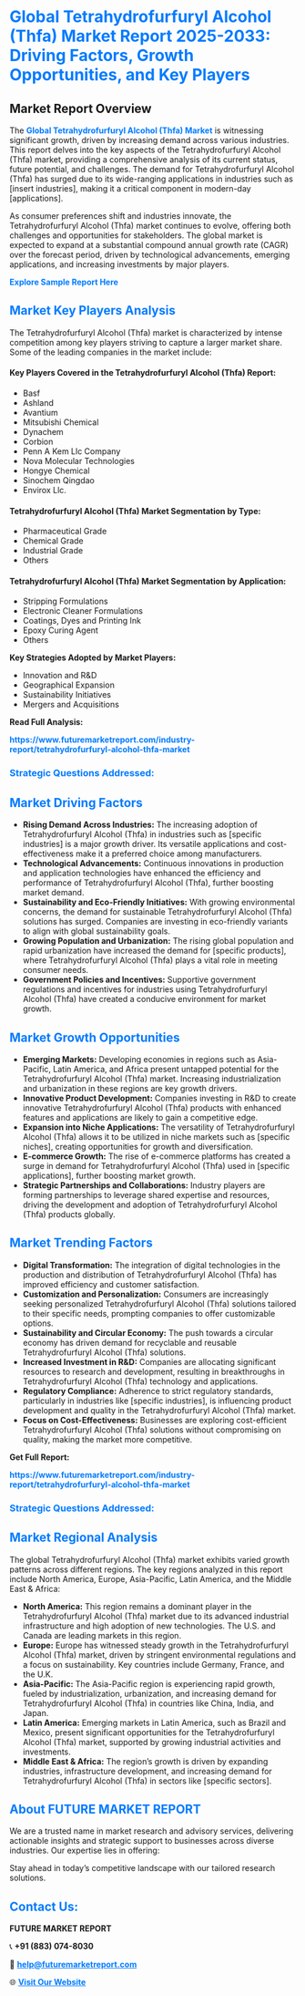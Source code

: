 <h1 style="color: #007BFF;">Global Tetrahydrofurfuryl Alcohol (Thfa) Market Report 2025-2033: Driving Factors, Growth Opportunities, and Key Players</h1>

<section id="overview">
<h2>Market Report Overview</h2>
<p>The <a href="https://www.futuremarketreport.com/industry-report/tetrahydrofurfuryl-alcohol-thfa-market" style="color: #007BFF; text-decoration: none;"><strong>Global Tetrahydrofurfuryl Alcohol (Thfa) Market</strong></a> is witnessing significant growth, driven by increasing demand across various industries. This report delves into the key aspects of the Tetrahydrofurfuryl Alcohol (Thfa) market, providing a comprehensive analysis of its current status, future potential, and challenges. The demand for Tetrahydrofurfuryl Alcohol (Thfa) has surged due to its wide-ranging applications in industries such as [insert industries], making it a critical component in modern-day [applications].</p>
<p>As consumer preferences shift and industries innovate, the Tetrahydrofurfuryl Alcohol (Thfa) market continues to evolve, offering both challenges and opportunities for stakeholders. The global market is expected to expand at a substantial compound annual growth rate (CAGR) over the forecast period, driven by technological advancements, emerging applications, and increasing investments by major players.</p>
</section>

<section id="overview">
<p><a href="https://www.futuremarketreport.com/request-sample/reportId=31650" style="color: #007BFF; text-decoration: none;"><strong>Explore Sample Report Here</strong></a></p>
</section>

<section id="key-players">
<h2 style="color: #007BFF;">Market Key Players Analysis</h2>
<p>The Tetrahydrofurfuryl Alcohol (Thfa) market is characterized by intense competition among key players striving to capture a larger market share. Some of the leading companies in the market include:</p>
<h4>Key Players Covered in the Tetrahydrofurfuryl Alcohol (Thfa) Report:</h4>
<ul><li>Basf</li><li>Ashland</li><li>Avantium</li><li>Mitsubishi Chemical</li><li>Dynachem</li><li>Corbion</li><li>Penn A Kem Llc Company</li><li>Nova Molecular Technologies</li><li>Hongye Chemical</li><li>Sinochem Qingdao</li><li>Envirox Llc.</li></ul>
<h4>Tetrahydrofurfuryl Alcohol (Thfa) Market Segmentation by Type:</h4>
<ul><li>Pharmaceutical Grade</li><li>Chemical Grade</li><li>Industrial Grade</li><li>Others</li></ul>

<h4>Tetrahydrofurfuryl Alcohol (Thfa) Market Segmentation by Application:</h4>
<ul><li>Stripping Formulations</li><li>Electronic Cleaner Formulations</li><li>Coatings, Dyes and Printing Ink</li><li>Epoxy Curing Agent</li><li>Others</li></ul>
<p><strong>Key Strategies Adopted by Market Players:</strong></p>
<ul>
<li>Innovation and R&D</li>
<li>Geographical Expansion</li>
<li>Sustainability Initiatives</li>
<li>Mergers and Acquisitions</li>
</ul>
</section>

<section>
<p><strong>Read Full Analysis: </strong></p><a href="https://www.futuremarketreport.com/industry-report/tetrahydrofurfuryl-alcohol-thfa-market" style="color: #007BFF; text-decoration: none;"><strong>https://www.futuremarketreport.com/industry-report/tetrahydrofurfuryl-alcohol-thfa-market</strong></a>
<h3 style="color: #007BFF;">Strategic Questions Addressed:</h3>
</section>

<section id="driving-factors">
<h2 style="color: #007BFF;">Market Driving Factors</h2>
<ul>
<li><strong>Rising Demand Across Industries:</strong> The increasing adoption of Tetrahydrofurfuryl Alcohol (Thfa) in industries such as [specific industries] is a major growth driver. Its versatile applications and cost-effectiveness make it a preferred choice among manufacturers.</li>
<li><strong>Technological Advancements:</strong> Continuous innovations in production and application technologies have enhanced the efficiency and performance of Tetrahydrofurfuryl Alcohol (Thfa), further boosting market demand.</li>
<li><strong>Sustainability and Eco-Friendly Initiatives:</strong> With growing environmental concerns, the demand for sustainable Tetrahydrofurfuryl Alcohol (Thfa) solutions has surged. Companies are investing in eco-friendly variants to align with global sustainability goals.</li>
<li><strong>Growing Population and Urbanization:</strong> The rising global population and rapid urbanization have increased the demand for [specific products], where Tetrahydrofurfuryl Alcohol (Thfa) plays a vital role in meeting consumer needs.</li>
<li><strong>Government Policies and Incentives:</strong> Supportive government regulations and incentives for industries using Tetrahydrofurfuryl Alcohol (Thfa) have created a conducive environment for market growth.</li>
</ul>
</section>

<section id="growth-opportunities">
<h2 style="color: #007BFF;">Market Growth Opportunities</h2>
<ul>
<li><strong>Emerging Markets:</strong> Developing economies in regions such as Asia-Pacific, Latin America, and Africa present untapped potential for the Tetrahydrofurfuryl Alcohol (Thfa) market. Increasing industrialization and urbanization in these regions are key growth drivers.</li>
<li><strong>Innovative Product Development:</strong> Companies investing in R&D to create innovative Tetrahydrofurfuryl Alcohol (Thfa) products with enhanced features and applications are likely to gain a competitive edge.</li>
<li><strong>Expansion into Niche Applications:</strong> The versatility of Tetrahydrofurfuryl Alcohol (Thfa) allows it to be utilized in niche markets such as [specific niches], creating opportunities for growth and diversification.</li>
<li><strong>E-commerce Growth:</strong> The rise of e-commerce platforms has created a surge in demand for Tetrahydrofurfuryl Alcohol (Thfa) used in [specific applications], further boosting market growth.</li>
<li><strong>Strategic Partnerships and Collaborations:</strong> Industry players are forming partnerships to leverage shared expertise and resources, driving the development and adoption of Tetrahydrofurfuryl Alcohol (Thfa) products globally.</li>
</ul>
</section>

<section id="trending-factors">
<h2 style="color: #007BFF;">Market Trending Factors</h2>
<ul>
<li><strong>Digital Transformation:</strong> The integration of digital technologies in the production and distribution of Tetrahydrofurfuryl Alcohol (Thfa) has improved efficiency and customer satisfaction.</li>
<li><strong>Customization and Personalization:</strong> Consumers are increasingly seeking personalized Tetrahydrofurfuryl Alcohol (Thfa) solutions tailored to their specific needs, prompting companies to offer customizable options.</li>
<li><strong>Sustainability and Circular Economy:</strong> The push towards a circular economy has driven demand for recyclable and reusable Tetrahydrofurfuryl Alcohol (Thfa) solutions.</li>
<li><strong>Increased Investment in R&D:</strong> Companies are allocating significant resources to research and development, resulting in breakthroughs in Tetrahydrofurfuryl Alcohol (Thfa) technology and applications.</li>
<li><strong>Regulatory Compliance:</strong> Adherence to strict regulatory standards, particularly in industries like [specific industries], is influencing product development and quality in the Tetrahydrofurfuryl Alcohol (Thfa) market.</li>
<li><strong>Focus on Cost-Effectiveness:</strong> Businesses are exploring cost-efficient Tetrahydrofurfuryl Alcohol (Thfa) solutions without compromising on quality, making the market more competitive.</li>
</ul>
</section>

<section>
<p><strong>Get Full Report: </strong></p><a href="https://www.futuremarketreport.com/industry-report/tetrahydrofurfuryl-alcohol-thfa-market" style="color: #007BFF; text-decoration: none;"><strong>https://www.futuremarketreport.com/industry-report/tetrahydrofurfuryl-alcohol-thfa-market</strong></a>
<h3 style="color: #007BFF;">Strategic Questions Addressed:</h3>
</section>


<section id="regional-analysis">
<h2 style="color: #007BFF;">Market Regional Analysis</h2>
<p>The global Tetrahydrofurfuryl Alcohol (Thfa) market exhibits varied growth patterns across different regions. The key regions analyzed in this report include North America, Europe, Asia-Pacific, Latin America, and the Middle East & Africa:</p>
<ul>
<li><strong>North America:</strong> This region remains a dominant player in the Tetrahydrofurfuryl Alcohol (Thfa) market due to its advanced industrial infrastructure and high adoption of new technologies. The U.S. and Canada are leading markets in this region.</li>
<li><strong>Europe:</strong> Europe has witnessed steady growth in the Tetrahydrofurfuryl Alcohol (Thfa) market, driven by stringent environmental regulations and a focus on sustainability. Key countries include Germany, France, and the U.K.</li>
<li><strong>Asia-Pacific:</strong> The Asia-Pacific region is experiencing rapid growth, fueled by industrialization, urbanization, and increasing demand for Tetrahydrofurfuryl Alcohol (Thfa) in countries like China, India, and Japan.</li>
<li><strong>Latin America:</strong> Emerging markets in Latin America, such as Brazil and Mexico, present significant opportunities for the Tetrahydrofurfuryl Alcohol (Thfa) market, supported by growing industrial activities and investments.</li>
<li><strong>Middle East & Africa:</strong> The region’s growth is driven by expanding industries, infrastructure development, and increasing demand for Tetrahydrofurfuryl Alcohol (Thfa) in sectors like [specific sectors].</li>
</ul>
</section>

<footer>
<h2 style="color: #007BFF;">About FUTURE MARKET REPORT</h2>
<p>We are a trusted name in market research and advisory services, delivering actionable insights and strategic support to businesses across diverse industries. Our expertise lies in offering:</p>

<p>Stay ahead in today’s competitive landscape with our tailored research solutions.</p>

<h2 style="color: #007BFF;">Contact Us:</h2>
<p><strong>FUTURE MARKET REPORT</strong></p>
<p>📞 <strong>+91 (883) 074-8030</strong></p>
<p>📧 <strong><a href="mailto:help@futuremarketreport.com" style="color: #007BFF;">help@futuremarketreport.com</a></strong></p>
<p>🌐 <strong><a href="https://www.futuremarketreport.com/" style="color: #007BFF;">Visit Our Website</a></strong></p>
</footer>